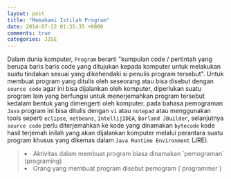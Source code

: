```yaml
---
layout: post
title: "Memahami Istilah Program"
date: 2014-07-22 01:35:35 +0800
comments: true
categories: J2SE
---
```

Dalam dunia komputer, `Program` berarti "kumpulan code / pertintah yang berupa baris baris code yang ditujukan kepada komputer untuk melakukan suatu tindakan sesuai yang dikehendaki si penulis program tersebut".
Untuk membuat program yang ditulis oleh seseorang atau bisa disebut dengan `source code` agar ini bisa dijalankan oleh komputer, diperlukan suatu program lain yang berfungsi untuk menerjemahkan program tersebut kedalam bentuk yang dimengerti oleh komputer. pada bahasa pemograman `Java` program ini bisa ditulis dengan `vi` atau `notepad` atau menggunakan tools seperti `eclipse`, `netbeans`, `IntellijIDEA`, `Borland JBuilder`,  selanjutnya `source code` perlu diterjemahkan ke kode yang dinamakan `bytecode` kode hasil terjemah inilah yang akan dijalankan komputer melalui perantara suatu program khusus yang dikemas dalam `Java Runtime Environment` (JRE).
<blockquote>
<li>Aktivitas dalam membuat program biasa dinamakan `pemograman` (programing)</li>
<li>Orang yang membuat program disebut pemogram (`programmer`)
</blockquote>
